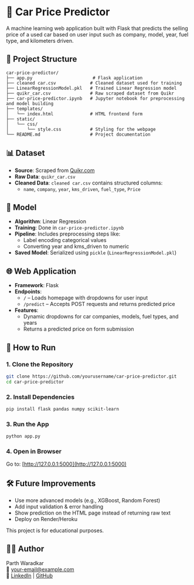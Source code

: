# 🚗 Car Price Predictor

A machine learning web application built with Flask that predicts the selling price of a used car based on user input such as company, model, year, fuel type, and kilometers driven.

## 📂 Project Structure

```
car-price-predictor/
├── app.py                       # Flask application
├── cleaned car.csv             # Cleaned dataset used for training
├── LinearRegressionModel.pkl   # Trained Linear Regression model
├── quikr_car.csv               # Raw scraped dataset from Quikr
├── car-price-predictor.ipynb   # Jupyter notebook for preprocessing and model building
├── templates/
│   └── index.html              # HTML frontend form
├── static/
│   └── css/
│       └── style.css           # Styling for the webpage
└── README.md                   # Project documentation
```

## 📊 Dataset

- **Source**: Scraped from [Quikr.com](https://www.quikr.com/)
- **Raw Data**: `quikr_car.csv`
- **Cleaned Data**: `cleaned car.csv` contains structured columns:
  - `name`, `company`, `year`, `kms_driven`, `fuel_type`, `Price`

## 🧠 Model

- **Algorithm**: Linear Regression
- **Training**: Done in `car-price-predictor.ipynb`
- **Pipeline**: Includes preprocessing steps like:
  - Label encoding categorical values
  - Converting year and kms_driven to numeric
- **Saved Model**: Serialized using `pickle` (`LinearRegressionModel.pkl`)

## 🌐 Web Application

- **Framework**: Flask
- **Endpoints**:
  - `/` – Loads homepage with dropdowns for user input
  - `/predict` – Accepts POST requests and returns predicted price
- **Features**:
  - Dynamic dropdowns for car companies, models, fuel types, and years
  - Returns a predicted price on form submission

## 🚀 How to Run

### 1. Clone the Repository
```bash
git clone https://github.com/yourusername/car-price-predictor.git
cd car-price-predictor
```

### 2. Install Dependencies
```bash
pip install flask pandas numpy scikit-learn
```

### 3. Run the App
```bash
python app.py
```

### 4. Open in Browser
Go to: [http://127.0.0.1:5000](http://127.0.0.1:5000)

## 🛠 Future Improvements

- Use more advanced models (e.g., XGBoost, Random Forest)
- Add input validation & error handling
- Show prediction on the HTML page instead of returning raw text
- Deploy on Render/Heroku



This project is for educational purposes.

## 🙋‍♂️ Author

Parth Waradkar  
📧 your-email@example.com  
🔗 [LinkedIn](https://linkedin.com/in/yourprofile) | [GitHub](https://github.com/yourusername)
